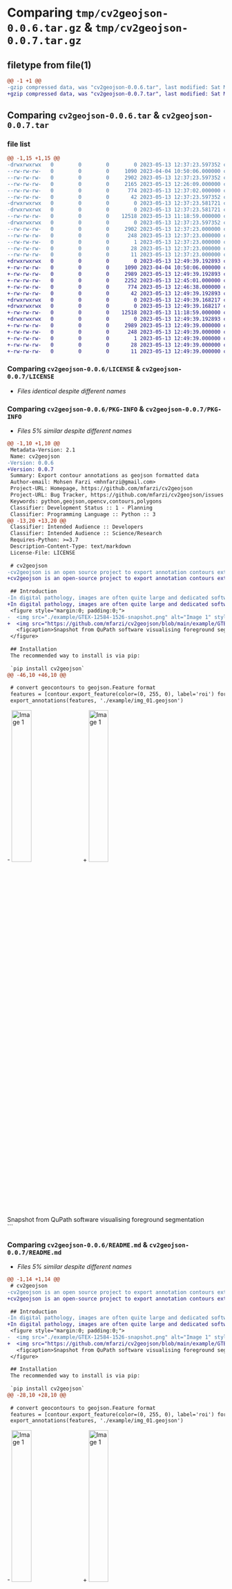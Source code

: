 # Comparing `tmp/cv2geojson-0.0.6.tar.gz` & `tmp/cv2geojson-0.0.7.tar.gz`

## filetype from file(1)

```diff
@@ -1 +1 @@
-gzip compressed data, was "cv2geojson-0.0.6.tar", last modified: Sat May 13 12:37:23 2023, max compression
+gzip compressed data, was "cv2geojson-0.0.7.tar", last modified: Sat May 13 12:49:39 2023, max compression
```

## Comparing `cv2geojson-0.0.6.tar` & `cv2geojson-0.0.7.tar`

### file list

```diff
@@ -1,15 +1,15 @@
-drwxrwxrwx   0        0        0        0 2023-05-13 12:37:23.597352 cv2geojson-0.0.6/
--rw-rw-rw-   0        0        0     1090 2023-04-04 10:50:06.000000 cv2geojson-0.0.6/LICENSE
--rw-rw-rw-   0        0        0     2902 2023-05-13 12:37:23.597352 cv2geojson-0.0.6/PKG-INFO
--rw-rw-rw-   0        0        0     2165 2023-05-13 12:26:09.000000 cv2geojson-0.0.6/README.md
--rw-rw-rw-   0        0        0      774 2023-05-13 12:37:02.000000 cv2geojson-0.0.6/pyproject.toml
--rw-rw-rw-   0        0        0       42 2023-05-13 12:37:23.597352 cv2geojson-0.0.6/setup.cfg
-drwxrwxrwx   0        0        0        0 2023-05-13 12:37:23.581721 cv2geojson-0.0.6/src/
-drwxrwxrwx   0        0        0        0 2023-05-13 12:37:23.581721 cv2geojson-0.0.6/src/cv2geojson/
--rw-rw-rw-   0        0        0    12518 2023-05-13 11:18:59.000000 cv2geojson-0.0.6/src/cv2geojson/__init__.py
-drwxrwxrwx   0        0        0        0 2023-05-13 12:37:23.597352 cv2geojson-0.0.6/src/cv2geojson.egg-info/
--rw-rw-rw-   0        0        0     2902 2023-05-13 12:37:23.000000 cv2geojson-0.0.6/src/cv2geojson.egg-info/PKG-INFO
--rw-rw-rw-   0        0        0      248 2023-05-13 12:37:23.000000 cv2geojson-0.0.6/src/cv2geojson.egg-info/SOURCES.txt
--rw-rw-rw-   0        0        0        1 2023-05-13 12:37:23.000000 cv2geojson-0.0.6/src/cv2geojson.egg-info/dependency_links.txt
--rw-rw-rw-   0        0        0       28 2023-05-13 12:37:23.000000 cv2geojson-0.0.6/src/cv2geojson.egg-info/requires.txt
--rw-rw-rw-   0        0        0       11 2023-05-13 12:37:23.000000 cv2geojson-0.0.6/src/cv2geojson.egg-info/top_level.txt
+drwxrwxrwx   0        0        0        0 2023-05-13 12:49:39.192893 cv2geojson-0.0.7/
+-rw-rw-rw-   0        0        0     1090 2023-04-04 10:50:06.000000 cv2geojson-0.0.7/LICENSE
+-rw-rw-rw-   0        0        0     2989 2023-05-13 12:49:39.192893 cv2geojson-0.0.7/PKG-INFO
+-rw-rw-rw-   0        0        0     2252 2023-05-13 12:45:01.000000 cv2geojson-0.0.7/README.md
+-rw-rw-rw-   0        0        0      774 2023-05-13 12:46:38.000000 cv2geojson-0.0.7/pyproject.toml
+-rw-rw-rw-   0        0        0       42 2023-05-13 12:49:39.192893 cv2geojson-0.0.7/setup.cfg
+drwxrwxrwx   0        0        0        0 2023-05-13 12:49:39.168217 cv2geojson-0.0.7/src/
+drwxrwxrwx   0        0        0        0 2023-05-13 12:49:39.168217 cv2geojson-0.0.7/src/cv2geojson/
+-rw-rw-rw-   0        0        0    12518 2023-05-13 11:18:59.000000 cv2geojson-0.0.7/src/cv2geojson/__init__.py
+drwxrwxrwx   0        0        0        0 2023-05-13 12:49:39.192893 cv2geojson-0.0.7/src/cv2geojson.egg-info/
+-rw-rw-rw-   0        0        0     2989 2023-05-13 12:49:39.000000 cv2geojson-0.0.7/src/cv2geojson.egg-info/PKG-INFO
+-rw-rw-rw-   0        0        0      248 2023-05-13 12:49:39.000000 cv2geojson-0.0.7/src/cv2geojson.egg-info/SOURCES.txt
+-rw-rw-rw-   0        0        0        1 2023-05-13 12:49:39.000000 cv2geojson-0.0.7/src/cv2geojson.egg-info/dependency_links.txt
+-rw-rw-rw-   0        0        0       28 2023-05-13 12:49:39.000000 cv2geojson-0.0.7/src/cv2geojson.egg-info/requires.txt
+-rw-rw-rw-   0        0        0       11 2023-05-13 12:49:39.000000 cv2geojson-0.0.7/src/cv2geojson.egg-info/top_level.txt
```

### Comparing `cv2geojson-0.0.6/LICENSE` & `cv2geojson-0.0.7/LICENSE`

 * *Files identical despite different names*

### Comparing `cv2geojson-0.0.6/PKG-INFO` & `cv2geojson-0.0.7/PKG-INFO`

 * *Files 5% similar despite different names*

```diff
@@ -1,10 +1,10 @@
 Metadata-Version: 2.1
 Name: cv2geojson
-Version: 0.0.6
+Version: 0.0.7
 Summary: Export contour annotations as geojson formatted data
 Author-email: Mohsen Farzi <mhnfarzi@gmail.com>
 Project-URL: Homepage, https://github.com/mfarzi/cv2geojson
 Project-URL: Bug Tracker, https://github.com/mfarzi/cv2geojson/issues
 Keywords: python,geojson,opencv,contours,polygons
 Classifier: Development Status :: 1 - Planning
 Classifier: Programming Language :: Python :: 3
@@ -13,20 +13,20 @@
 Classifier: Intended Audience :: Developers
 Classifier: Intended Audience :: Science/Research
 Requires-Python: >=3.7
 Description-Content-Type: text/markdown
 License-File: LICENSE
 
 # cv2geojson
-cv2geojson is an open source project to export annotation contours extracted using [OpenCV-python](https://github.com/opencv/opencv-python) package to [GeoJSON](https://pypi.org/project/geojson/) format.
+cv2geojson is an open-source project to export annotation contours extracted using [OpenCV-python](https://github.com/opencv/opencv-python) package to [GeoJSON](https://pypi.org/project/geojson/) format.
 
 ## Introduction
-In digital pathology, images are often quite large and dedicated software tools like [QuPath](https://qupath.github.io/) are required to aid visualisation. The python package cv2geojson export contours detected using `cv2.findContours` as polygons using GeoJSON format for visualisation in QuPath. For example, download the whole slide image with tissue sample ID _GTEX-12584-1526_ from [histology page](https://gtexportal.org/home/histologyPage). This image has 45,815x38,091 pixels which requires about 5GB of storage uncompressed. Rather than storing a binary mask for the foreground segmentation, the mask can be converted to polygons and stored as a geojson file. The image below shows a snapshot from the QuPath software. The foreground contour is in blue.
+In digital pathology, images are often quite large and dedicated software tools like [QuPath](https://qupath.github.io/) are required to aid visualisation. The python package cv2geojson export contours detected using `cv2.findContours` as polygons using GeoJSON format for visualisation in QuPath. For example, download the whole slide image with tissue sample ID _GTEX-12584-1526_ from [histology page](https://gtexportal.org/home/histologyPage). This image has 45,815x38,091 pixels which requires about 5GB of storage uncompressed. Rather than storing a binary mask for the foreground segmentation, the mask can be converted to polygons and stored as a geojson file. The image below shows a snapshot from the QuPath software. The foreground contour is blue.
 <figure style="margin:0; padding:0;">
-  <img src="./example/GTEX-12584-1526-snapshot.png" alt="Image 1" style="width:30%; margin-right:10px;" />
+  <img src="https://github.com/mfarzi/cv2geojson/blob/main/example/GTEX-12584-1526-snapshot.png" alt="Image 1" style="width:30%; margin-right:10px;" />
   <figcaption>Snapshot from QuPath software visualising foreground segmentation</figcaption>
 </figure>
 
 ## Installation
 The recommended way to install is via pip:
 
 `pip install cv2geojson`
@@ -46,10 +46,10 @@
 
 # convert geocontours to geojson.Feature format
 features = [contour.export_feature(color=(0, 255, 0), label='roi') for contour in geocontours]
 export_annotations(features, './example/img_01.geojson')
 ```
 
 <figure style="margin:0; padding:0;">
-  <img src="./example/img_01_snapshot.png" alt="Image 1" style="width:30%; margin-right:10px;" />
+  <img src="https://github.com/mfarzi/cv2geojson/blob/main/example/img_01_snapshot.png" alt="Image 1" style="width:30%; margin-right:10px;" />
   <figcaption>Snapshot from QuPath software visualising foreground segmentation</figcaption>
 </figure>
```

### Comparing `cv2geojson-0.0.6/README.md` & `cv2geojson-0.0.7/README.md`

 * *Files 5% similar despite different names*

```diff
@@ -1,14 +1,14 @@
 # cv2geojson
-cv2geojson is an open source project to export annotation contours extracted using [OpenCV-python](https://github.com/opencv/opencv-python) package to [GeoJSON](https://pypi.org/project/geojson/) format.
+cv2geojson is an open-source project to export annotation contours extracted using [OpenCV-python](https://github.com/opencv/opencv-python) package to [GeoJSON](https://pypi.org/project/geojson/) format.
 
 ## Introduction
-In digital pathology, images are often quite large and dedicated software tools like [QuPath](https://qupath.github.io/) are required to aid visualisation. The python package cv2geojson export contours detected using `cv2.findContours` as polygons using GeoJSON format for visualisation in QuPath. For example, download the whole slide image with tissue sample ID _GTEX-12584-1526_ from [histology page](https://gtexportal.org/home/histologyPage). This image has 45,815x38,091 pixels which requires about 5GB of storage uncompressed. Rather than storing a binary mask for the foreground segmentation, the mask can be converted to polygons and stored as a geojson file. The image below shows a snapshot from the QuPath software. The foreground contour is in blue.
+In digital pathology, images are often quite large and dedicated software tools like [QuPath](https://qupath.github.io/) are required to aid visualisation. The python package cv2geojson export contours detected using `cv2.findContours` as polygons using GeoJSON format for visualisation in QuPath. For example, download the whole slide image with tissue sample ID _GTEX-12584-1526_ from [histology page](https://gtexportal.org/home/histologyPage). This image has 45,815x38,091 pixels which requires about 5GB of storage uncompressed. Rather than storing a binary mask for the foreground segmentation, the mask can be converted to polygons and stored as a geojson file. The image below shows a snapshot from the QuPath software. The foreground contour is blue.
 <figure style="margin:0; padding:0;">
-  <img src="./example/GTEX-12584-1526-snapshot.png" alt="Image 1" style="width:30%; margin-right:10px;" />
+  <img src="https://github.com/mfarzi/cv2geojson/blob/main/example/GTEX-12584-1526-snapshot.png" alt="Image 1" style="width:30%; margin-right:10px;" />
   <figcaption>Snapshot from QuPath software visualising foreground segmentation</figcaption>
 </figure>
 
 ## Installation
 The recommended way to install is via pip:
 
 `pip install cv2geojson`
@@ -28,10 +28,10 @@
 
 # convert geocontours to geojson.Feature format
 features = [contour.export_feature(color=(0, 255, 0), label='roi') for contour in geocontours]
 export_annotations(features, './example/img_01.geojson')
 ```
 
 <figure style="margin:0; padding:0;">
-  <img src="./example/img_01_snapshot.png" alt="Image 1" style="width:30%; margin-right:10px;" />
+  <img src="https://github.com/mfarzi/cv2geojson/blob/main/example/img_01_snapshot.png" alt="Image 1" style="width:30%; margin-right:10px;" />
   <figcaption>Snapshot from QuPath software visualising foreground segmentation</figcaption>
 </figure>
```

### Comparing `cv2geojson-0.0.6/pyproject.toml` & `cv2geojson-0.0.7/pyproject.toml`

 * *Files 14% similar despite different names*

```diff
@@ -1,10 +1,10 @@
 [project]
 name = "cv2geojson"
-version = "0.0.6"
+version = "0.0.7"
 authors = [
   { name="Mohsen Farzi", email="mhnfarzi@gmail.com" },
 ]
 description = "Export contour annotations as geojson formatted data"
 readme = "README.md"
 requires-python = ">=3.7"
 dependencies=['opencv-python', 'numpy', 'geojson']
```

### Comparing `cv2geojson-0.0.6/src/cv2geojson/__init__.py` & `cv2geojson-0.0.7/src/cv2geojson/__init__.py`

 * *Files identical despite different names*

### Comparing `cv2geojson-0.0.6/src/cv2geojson.egg-info/PKG-INFO` & `cv2geojson-0.0.7/src/cv2geojson.egg-info/PKG-INFO`

 * *Files 5% similar despite different names*

```diff
@@ -1,10 +1,10 @@
 Metadata-Version: 2.1
 Name: cv2geojson
-Version: 0.0.6
+Version: 0.0.7
 Summary: Export contour annotations as geojson formatted data
 Author-email: Mohsen Farzi <mhnfarzi@gmail.com>
 Project-URL: Homepage, https://github.com/mfarzi/cv2geojson
 Project-URL: Bug Tracker, https://github.com/mfarzi/cv2geojson/issues
 Keywords: python,geojson,opencv,contours,polygons
 Classifier: Development Status :: 1 - Planning
 Classifier: Programming Language :: Python :: 3
@@ -13,20 +13,20 @@
 Classifier: Intended Audience :: Developers
 Classifier: Intended Audience :: Science/Research
 Requires-Python: >=3.7
 Description-Content-Type: text/markdown
 License-File: LICENSE
 
 # cv2geojson
-cv2geojson is an open source project to export annotation contours extracted using [OpenCV-python](https://github.com/opencv/opencv-python) package to [GeoJSON](https://pypi.org/project/geojson/) format.
+cv2geojson is an open-source project to export annotation contours extracted using [OpenCV-python](https://github.com/opencv/opencv-python) package to [GeoJSON](https://pypi.org/project/geojson/) format.
 
 ## Introduction
-In digital pathology, images are often quite large and dedicated software tools like [QuPath](https://qupath.github.io/) are required to aid visualisation. The python package cv2geojson export contours detected using `cv2.findContours` as polygons using GeoJSON format for visualisation in QuPath. For example, download the whole slide image with tissue sample ID _GTEX-12584-1526_ from [histology page](https://gtexportal.org/home/histologyPage). This image has 45,815x38,091 pixels which requires about 5GB of storage uncompressed. Rather than storing a binary mask for the foreground segmentation, the mask can be converted to polygons and stored as a geojson file. The image below shows a snapshot from the QuPath software. The foreground contour is in blue.
+In digital pathology, images are often quite large and dedicated software tools like [QuPath](https://qupath.github.io/) are required to aid visualisation. The python package cv2geojson export contours detected using `cv2.findContours` as polygons using GeoJSON format for visualisation in QuPath. For example, download the whole slide image with tissue sample ID _GTEX-12584-1526_ from [histology page](https://gtexportal.org/home/histologyPage). This image has 45,815x38,091 pixels which requires about 5GB of storage uncompressed. Rather than storing a binary mask for the foreground segmentation, the mask can be converted to polygons and stored as a geojson file. The image below shows a snapshot from the QuPath software. The foreground contour is blue.
 <figure style="margin:0; padding:0;">
-  <img src="./example/GTEX-12584-1526-snapshot.png" alt="Image 1" style="width:30%; margin-right:10px;" />
+  <img src="https://github.com/mfarzi/cv2geojson/blob/main/example/GTEX-12584-1526-snapshot.png" alt="Image 1" style="width:30%; margin-right:10px;" />
   <figcaption>Snapshot from QuPath software visualising foreground segmentation</figcaption>
 </figure>
 
 ## Installation
 The recommended way to install is via pip:
 
 `pip install cv2geojson`
@@ -46,10 +46,10 @@
 
 # convert geocontours to geojson.Feature format
 features = [contour.export_feature(color=(0, 255, 0), label='roi') for contour in geocontours]
 export_annotations(features, './example/img_01.geojson')
 ```
 
 <figure style="margin:0; padding:0;">
-  <img src="./example/img_01_snapshot.png" alt="Image 1" style="width:30%; margin-right:10px;" />
+  <img src="https://github.com/mfarzi/cv2geojson/blob/main/example/img_01_snapshot.png" alt="Image 1" style="width:30%; margin-right:10px;" />
   <figcaption>Snapshot from QuPath software visualising foreground segmentation</figcaption>
 </figure>
```

